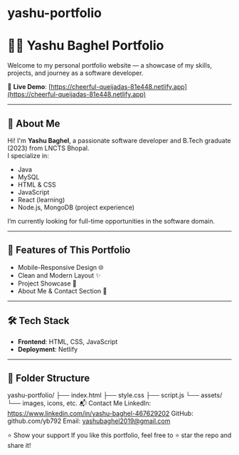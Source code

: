 # yashu-portfolio
# 🧑‍💻 Yashu Baghel Portfolio

Welcome to my personal portfolio website — a showcase of my skills, projects, and journey as a software developer.

🚀 **Live Demo**: [https://cheerful-queijadas-81e448.netlify.app](https://cheerful-queijadas-81e448.netlify.app)

---

## 📌 About Me

Hi! I'm **Yashu Baghel**, a passionate software developer and B.Tech graduate (2023) from LNCTS Bhopal.  
I specialize in:

- Java
- MySQL
- HTML & CSS
- JavaScript
- React (learning)
- Node.js, MongoDB (project experience)

I’m currently looking for full-time opportunities in the software domain.

---

## 💼 Features of This Portfolio

- Mobile-Responsive Design 🌐  
- Clean and Modern Layout ✨  
- Project Showcase 📁  
- About Me & Contact Section 💬  

---

## 🛠️ Tech Stack

- **Frontend**: HTML, CSS, JavaScript
- **Deployment**: Netlify

---

## 📂 Folder Structure

yashu-portfolio/
├── index.html
├── style.css
├── script.js
└── assets/
└── images, icons, etc.
📬 Contact Me
LinkedIn: https://www.linkedin.com/in/yashu-baghel-467629202
GitHub: github.com/yb792
Email: yashubaghel2019@gmail.com

⭐ Show your support
If you like this portfolio, feel free to ⭐️ star the repo and share it!
